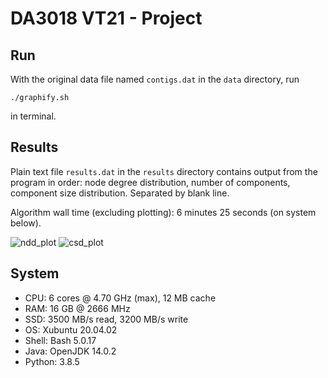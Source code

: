 # DA3018 VT21 - Project

## Run

With the original data file named `contigs.dat` in the `data` directory, run
```
./graphify.sh
```
in terminal.

## Results

Plain text file `results.dat` in the `results` directory contains output from the program in order: node degree distribution, number of components, component size distribution. Separated by blank line.

Algorithm wall time (excluding plotting): 6 minutes 25 seconds (on system below).

![ndd_plot](https://user-images.githubusercontent.com/59459559/120906848-23370a80-c65d-11eb-9db5-afc51bf328ad.png)
![csd_plot](https://user-images.githubusercontent.com/59459559/120906843-1fa38380-c65d-11eb-92af-cdc1cefc3107.png)



## System

* CPU: 6 cores @ 4.70 GHz (max), 12 MB cache
* RAM: 16 GB @ 2666 MHz
* SSD: 3500 MB/s read, 3200 MB/s write
* OS: Xubuntu 20.04.02
* Shell: Bash 5.0.17
* Java: OpenJDK 14.0.2
* Python: 3.8.5
